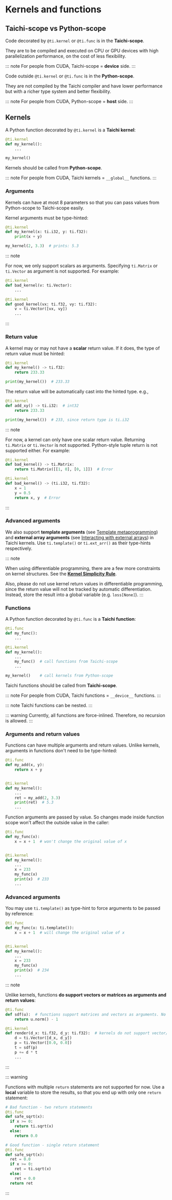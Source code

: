# Kernels and functions

## Taichi-scope vs Python-scope

Code decorated by `@ti.kernel` or `@ti.func` is in the **Taichi-scope**.

They are to be compiled and executed on CPU or GPU devices with high
parallelization performance, on the cost of less flexibility.

::: note
For people from CUDA, Taichi-scope = **device** side.
:::

Code outside `@ti.kernel` or `@ti.func` is in the **Python-scope**.

They are not compiled by the Taichi compiler and have lower performance
but with a richer type system and better flexibility.

::: note
For people from CUDA, Python-scope = **host** side.
:::

## Kernels

A Python function decorated by `@ti.kernel` is a **Taichi kernel**:

```python {1}
@ti.kernel
def my_kernel():
    ...

my_kernel()
```

Kernels should be called from **Python-scope**.

::: note
For people from CUDA, Taichi kernels = `__global__` functions.
:::

### Arguments

Kernels can have at most 8 parameters so that you can pass values from
Python-scope to Taichi-scope easily.

Kernel arguments must be type-hinted:

```python {2}
@ti.kernel
def my_kernel(x: ti.i32, y: ti.f32):
    print(x + y)

my_kernel(2, 3.3)  # prints: 5.3
```

::: note

For now, we only support scalars as arguments. Specifying `ti.Matrix` or
`ti.Vector` as argument is not supported. For example:

```python {2,6}
@ti.kernel
def bad_kernel(v: ti.Vector):
    ...

@ti.kernel
def good_kernel(vx: ti.f32, vy: ti.f32):
    v = ti.Vector([vx, vy])
    ...
```

:::

### Return value

A kernel may or may not have a **scalar** return value. If it does, the
type of return value must be hinted:

```python {2}
@ti.kernel
def my_kernel() -> ti.f32:
    return 233.33

print(my_kernel())  # 233.33
```

The return value will be automatically cast into the hinted type. e.g.,

```python {2-3,5}
@ti.kernel
def add_xy() -> ti.i32:  # int32
    return 233.33

print(my_kernel())  # 233, since return type is ti.i32
```

::: note

For now, a kernel can only have one scalar return value. Returning
`ti.Matrix` or `ti.Vector` is not supported. Python-style tuple return
is not supported either. For example:

```python {3,9}
@ti.kernel
def bad_kernel() -> ti.Matrix:
    return ti.Matrix([[1, 0], [0, 1]])  # Error

@ti.kernel
def bad_kernel() -> (ti.i32, ti.f32):
    x = 1
    y = 0.5
    return x, y  # Error
```

:::

### Advanced arguments

We also support **template arguments** (see
[Template metaprogramming](../advanced/meta.md#template-metaprogramming)) and **external
array arguments** (see [Interacting with external arrays](./external.md)) in
Taichi kernels. Use `ti.template()` or `ti.ext_arr()` as their
type-hints respectively.

::: note

When using differentiable programming, there are a few more constraints
on kernel structures. See the [**Kernel Simplicity Rule**](../advanced/differentiable_programming.md#kernel-simplicity-rule).

Also, please do not use kernel return values in differentiable
programming, since the return value will not be tracked by automatic
differentiation. Instead, store the result into a global variable (e.g.
`loss[None]`).
:::

### Functions

A Python function decorated by `@ti.func` is a **Taichi function**:

```python {8,11}
@ti.func
def my_func():
    ...

@ti.kernel
def my_kernel():
    ...
    my_func()  # call functions from Taichi-scope
    ...

my_kernel()    # call kernels from Python-scope
```

Taichi functions should be called from **Taichi-scope**.

::: note
For people from CUDA, Taichi functions = `__device__` functions.
:::

::: note
Taichi functions can be nested.
:::

::: warning
Currently, all functions are force-inlined. Therefore, no recursion is
allowed.
:::

### Arguments and return values

Functions can have multiple arguments and return values. Unlike kernels,
arguments in functions don\'t need to be type-hinted:

```python
@ti.func
def my_add(x, y):
    return x + y


@ti.kernel
def my_kernel():
    ...
    ret = my_add(2, 3.3)
    print(ret)  # 5.3
    ...
```

Function arguments are passed by value. So changes made inside function
scope won\'t affect the outside value in the caller:

```python {3,9,11}
@ti.func
def my_func(x):
    x = x + 1  # won't change the original value of x


@ti.kernel
def my_kernel():
    ...
    x = 233
    my_func(x)
    print(x)  # 233
    ...
```

### Advanced arguments

You may use `ti.template()` as type-hint to force arguments to be passed
by reference:

```python {3,9,11}
@ti.func
def my_func(x: ti.template()):
    x = x + 1  # will change the original value of x


@ti.kernel
def my_kernel():
    ...
    x = 233
    my_func(x)
    print(x)  # 234
    ...
```

::: note

Unlike kernels, functions **do support vectors or matrices as arguments
and return values**:

```python {2,6}
@ti.func
def sdf(u):  # functions support matrices and vectors as arguments. No type-hints needed.
    return u.norm() - 1

@ti.kernel
def render(d_x: ti.f32, d_y: ti.f32):  # kernels do not support vector/matrix arguments yet. We have to use a workaround.
    d = ti.Vector([d_x, d_y])
    p = ti.Vector([0.0, 0.0])
    t = sdf(p)
    p += d * t
    ...
```

:::

::: warning

Functions with multiple `return` statements are not supported for now.
Use a **local** variable to store the results, so that you end up with
only one `return` statement:

```python {1,5,7,9,17}
# Bad function - two return statements
@ti.func
def safe_sqrt(x):
  if x >= 0:
    return ti.sqrt(x)
  else:
    return 0.0

# Good function - single return statement
@ti.func
def safe_sqrt(x):
  ret = 0.0
  if x >= 0:
    ret = ti.sqrt(x)
  else:
    ret = 0.0
  return ret
```

:::
